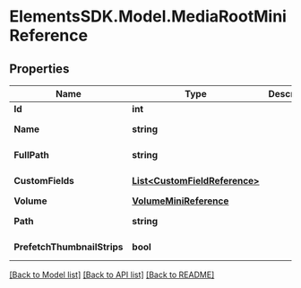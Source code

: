 # ElementsSDK.Model.MediaRootMiniReference

## Properties

Name | Type | Description | Notes
------------ | ------------- | ------------- | -------------
**Id** | **int** |  | [optional] 
**Name** | **string** |  | [optional] [readonly] 
**FullPath** | **string** |  | [optional] [readonly] 
**CustomFields** | [**List&lt;CustomFieldReference&gt;**](CustomFieldReference.md) |  | [optional] [readonly] 
**Volume** | [**VolumeMiniReference**](VolumeMiniReference.md) |  | 
**Path** | **string** |  | [optional] [readonly] 
**PrefetchThumbnailStrips** | **bool** |  | [optional] [readonly] 

[[Back to Model list]](../README.md#documentation-for-models) [[Back to API list]](../README.md#documentation-for-api-endpoints) [[Back to README]](../README.md)

